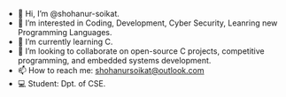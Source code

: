 - 👋 Hi, I’m @shohanur-soikat.
- 👀 I’m interested in Coding, Development, Cyber Security, Leanring new Programming Languages.
- 🌱 I’m currently learning C.
- 💞️ I’m looking to collaborate on open-source C projects, competitive programming, and embedded systems development.
- 📫 How to reach me: shohanursoikat@outlook.com
- 💻 Student: Dpt. of CSE.

<!---
shohanur-soikat/shohanur-soikat is a ✨ special ✨ repository because its `README.md` (this file) appears on your GitHub profile.
You can click the Preview link to take a look at your changes.
--->
